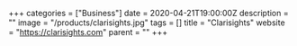 +++
categories = ["Business"]
date = 2020-04-21T19:00:00Z
description = ""
image = "/products/clarisights.jpg"
tags = []
title = "Clarisights"
website = "https://clarisights.com"
parent = ""
+++
